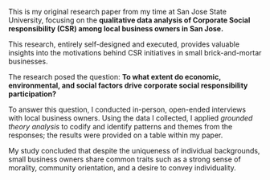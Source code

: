 This is my original research paper from my time at San Jose State University, focusing on the **qualitative data analysis of Corporate Social responsibility (CSR) among local business owners in San Jose.**

This research, entirely self-designed and executed, provides valuable insights into the motivations behind CSR initiatives in small brick-and-mortar businesses.

The research posed the question: ****To what extent do economic, environmental, and social factors drive corporate social responsibility participation?****

To answer this question, I conducted in-person, open-ended interviews with local business owners. Using the data I collected, I applied _grounded theory analysis_ to codify and identify patterns and themes from the responses; the results were provided on a table within my paper.

My study concluded that despite the uniqueness of individual backgrounds, small business owners share common traits such as a strong sense of morality, community orientation, and a desire to convey individuality. 
